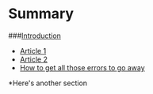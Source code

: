 # Summary

\#\#\#[Introduction](README.md)

* [Article 1](article-1.md)
* [Article 2](article-2.md)
* [How to get all those errors to go away](how-to-get-all-those-errors-to-go-away.md)

\*Here's another section

